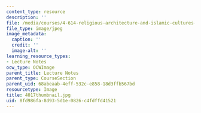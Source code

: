 ```yaml
---
content_type: resource
description: ''
file: /media/courses/4-614-religious-architecture-and-islamic-cultures-fall-2002/8fd986fa8d935d1e0826c4fdffd41521_4017thumbnail.jpg
file_type: image/jpeg
image_metadata:
  caption: ''
  credit: ''
  image-alt: ''
learning_resource_types:
- Lecture Notes
ocw_type: OCWImage
parent_title: Lecture Notes
parent_type: CourseSection
parent_uid: 68abeaab-4eff-532c-e858-18d3ffb567bd
resourcetype: Image
title: 4017thumbnail.jpg
uid: 8fd986fa-8d93-5d1e-0826-c4fdffd41521
---
```

